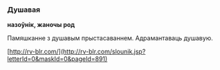 ### Душавая
**назоўнік, жаночы род**

Памяшканне з душавым прыстасаваннем. Адрамантаваць душавую.

<a rel="author">[http://rv-blr.com/](http://rv-blr.com/slounik.jsp?letterId=0&maskId=0&pageId=891)</a>

